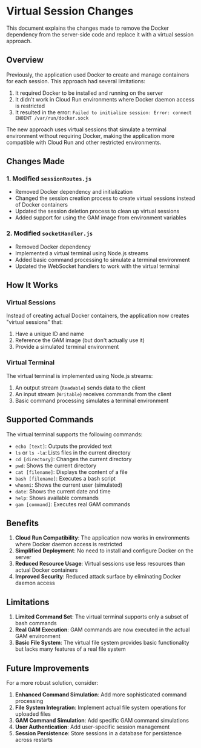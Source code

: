 # Virtual Session Changes

This document explains the changes made to remove the Docker dependency from the server-side code and replace it with a virtual session approach.

## Overview

Previously, the application used Docker to create and manage containers for each session. This approach had several limitations:

1. It required Docker to be installed and running on the server
2. It didn't work in Cloud Run environments where Docker daemon access is restricted
3. It resulted in the error: `Failed to initialize session: Error: connect ENOENT /var/run/docker.sock`

The new approach uses virtual sessions that simulate a terminal environment without requiring Docker, making the application more compatible with Cloud Run and other restricted environments.

## Changes Made

### 1. Modified `sessionRoutes.js`

- Removed Docker dependency and initialization
- Changed the session creation process to create virtual sessions instead of Docker containers
- Updated the session deletion process to clean up virtual sessions
- Added support for using the GAM image from environment variables

### 2. Modified `socketHandler.js`

- Removed Docker dependency
- Implemented a virtual terminal using Node.js streams
- Added basic command processing to simulate a terminal environment
- Updated the WebSocket handlers to work with the virtual terminal

## How It Works

### Virtual Sessions

Instead of creating actual Docker containers, the application now creates "virtual sessions" that:

1. Have a unique ID and name
2. Reference the GAM image (but don't actually use it)
3. Provide a simulated terminal environment

### Virtual Terminal

The virtual terminal is implemented using Node.js streams:

1. An output stream (`Readable`) sends data to the client
2. An input stream (`Writable`) receives commands from the client
3. Basic command processing simulates a terminal environment

## Supported Commands

The virtual terminal supports the following commands:

- `echo [text]`: Outputs the provided text
- `ls` or `ls -la`: Lists files in the current directory
- `cd [directory]`: Changes the current directory
- `pwd`: Shows the current directory
- `cat [filename]`: Displays the content of a file
- `bash [filename]`: Executes a bash script
- `whoami`: Shows the current user (simulated)
- `date`: Shows the current date and time
- `help`: Shows available commands
- `gam [command]`: Executes real GAM commands

## Benefits

1. **Cloud Run Compatibility**: The application now works in environments where Docker daemon access is restricted
2. **Simplified Deployment**: No need to install and configure Docker on the server
3. **Reduced Resource Usage**: Virtual sessions use less resources than actual Docker containers
4. **Improved Security**: Reduced attack surface by eliminating Docker daemon access

## Limitations

1. **Limited Command Set**: The virtual terminal supports only a subset of bash commands
2. **Real GAM Execution**: GAM commands are now executed in the actual GAM environment
3. **Basic File System**: The virtual file system provides basic functionality but lacks many features of a real file system

## Future Improvements

For a more robust solution, consider:

1. **Enhanced Command Simulation**: Add more sophisticated command processing
2. **File System Integration**: Implement actual file system operations for uploaded files
3. **GAM Command Simulation**: Add specific GAM command simulations
4. **User Authentication**: Add user-specific session management
5. **Session Persistence**: Store sessions in a database for persistence across restarts
